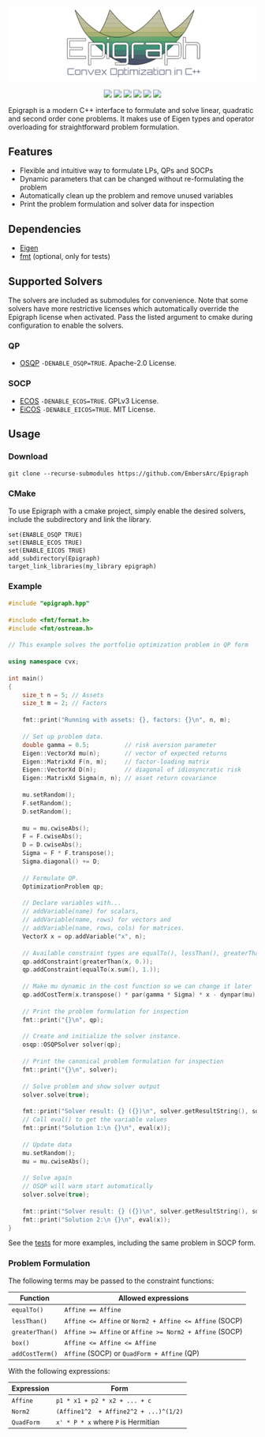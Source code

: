 <p align="center">
    <img src="img/logo.png">
</p>

<p align="center">
<a href="https://shields.io/" alt="">
    <img src="https://img.shields.io/badge/Version-0.3.1-orange.svg" /></a>
<a href="https://shields.io/" alt="">
    <img src="https://img.shields.io/badge/Status-Beta-orange.svg" /></a>
<a href="https://shields.io/" alt="">
    <img src="https://img.shields.io/badge/Maintained%3F-yes-green.svg" /></a>
<a href="https://github.com/EmbersArc/Epigraph/blob/master/LICENSE" alt="">
    <img src="https://img.shields.io/badge/License-MIT-blue.svg" /></a>
<a href="https://travis-ci.org/github/EmbersArc/Epigraph" alt="">
    <img src="https://api.travis-ci.org/EmbersArc/Epigraph.svg?branch=master" /></a>
<a href="https://codecov.io/gh/EmbersArc/Epigraph" alt="">
    <img src="https://codecov.io/gh/EmbersArc/Epigraph/branch/master/graph/badge.svg" /></a>
</p>

Epigraph is a modern C++ interface to formulate and solve linear, quadratic and second order cone problems. It makes use of Eigen types and operator overloading for straightforward problem formulation.

## Features
* Flexible and intuitive way to formulate LPs, QPs and SOCPs
* Dynamic parameters that can be changed without re-formulating the problem
* Automatically clean up the problem and remove unused variables
* Print the problem formulation and solver data for inspection

## Dependencies

* [Eigen](http://eigen.tuxfamily.org)
* [fmt](https://github.com/fmtlib/fmt) (optional, only for tests)

## Supported Solvers

The solvers are included as submodules for convenience. Note that some solvers have more restrictive licenses which automatically override the Epigraph license when activated. Pass the listed argument to cmake during configuration to enable the solvers.

### QP 
* [OSQP](https://github.com/oxfordcontrol/osqp) `-DENABLE_OSQP=TRUE`. Apache-2.0 License.

### SOCP
* [ECOS](https://github.com/embotech/ecos) `-DENABLE_ECOS=TRUE`. GPLv3 License.
* [EiCOS](https://github.com/embersarc/eicos) `-DENABLE_EICOS=TRUE`. MIT License.

## Usage

### Download
```
git clone --recurse-submodules https://github.com/EmbersArc/Epigraph
```

### CMake
To use Epigraph with a cmake project, simply enable the desired solvers, include the subdirectory and link the library.
```
set(ENABLE_OSQP TRUE)
set(ENABLE_ECOS TRUE)
set(ENABLE_EICOS TRUE)
add_subdirectory(Epigraph)
target_link_libraries(my_library epigraph)
```

### Example

```cpp
#include "epigraph.hpp"

#include <fmt/format.h>
#include <fmt/ostream.h>

// This example solves the portfolio optimization problem in QP form

using namespace cvx;

int main()
{
    size_t n = 5; // Assets
    size_t m = 2; // Factors

    fmt::print("Running with assets: {}, factors: {}\n", n, m);

    // Set up problem data.
    double gamma = 0.5;          // risk aversion parameter
    Eigen::VectorXd mu(n);       // vector of expected returns
    Eigen::MatrixXd F(n, m);     // factor-loading matrix
    Eigen::VectorXd D(n);        // diagonal of idiosyncratic risk
    Eigen::MatrixXd Sigma(n, n); // asset return covariance

    mu.setRandom();
    F.setRandom();
    D.setRandom();

    mu = mu.cwiseAbs();
    F = F.cwiseAbs();
    D = D.cwiseAbs();
    Sigma = F * F.transpose();
    Sigma.diagonal() += D;

    // Formulate QP.
    OptimizationProblem qp;

    // Declare variables with...
    // addVariable(name) for scalars,
    // addVariable(name, rows) for vectors and
    // addVariable(name, rows, cols) for matrices.
    VectorX x = op.addVariable("x", n);

    // Available constraint types are equalTo(), lessThan(), greaterThan() and box()
    qp.addConstraint(greaterThan(x, 0.));
    qp.addConstraint(equalTo(x.sum(), 1.));

    // Make mu dynamic in the cost function so we can change it later
    qp.addCostTerm(x.transpose() * par(gamma * Sigma) * x - dynpar(mu).dot(x));

    // Print the problem formulation for inspection
    fmt::print("{}\n", qp);

    // Create and initialize the solver instance.
    osqp::OSQPSolver solver(qp);

    // Print the canonical problem formulation for inspection
    fmt::print("{}\n", solver);

    // Solve problem and show solver output
    solver.solve(true);

    fmt::print("Solver result: {} ({})\n", solver.getResultString(), solver.getExitCode());
    // Call eval() to get the variable values
    fmt::print("Solution 1:\n {}\n", eval(x));

    // Update data
    mu.setRandom();
    mu = mu.cwiseAbs();

    // Solve again
    // OSQP will warm start automatically
    solver.solve(true);

    fmt::print("Solver result: {} ({})\n", solver.getResultString(), solver.getExitCode());
    fmt::print("Solution 2:\n {}\n", eval(x));
}
```
See the [tests](tests) for more examples, including the same problem in SOCP form.

### Problem Formulation
The following terms may be passed to the constraint functions:

| Function | Allowed expressions |
| --- | --- |
| `equalTo()`|`Affine == Affine` |
| `lessThan()`| `Affine <= Affine` or `Norm2 + Affine <= Affine` (SOCP) |
| `greaterThan()`| `Affine >= Affine` or `Affine >= Norm2 + Affine` (SOCP) |
| `box()`| `Affine <= Affine <= Affine` |
| `addCostTerm()`| `Affine` (SOCP) or `QuadForm + Affine` (QP) |

With the following expressions:

| Expression | Form |
| --- | --- |
| `Affine` | `p1 * x1 + p2 * x2 + ... + c` |
| `Norm2` | `(Affine1^2  + Affine2^2 + ...)^(1/2)` |
| `QuadForm` | ``x' * P * x`` where `P` is Hermitian |
